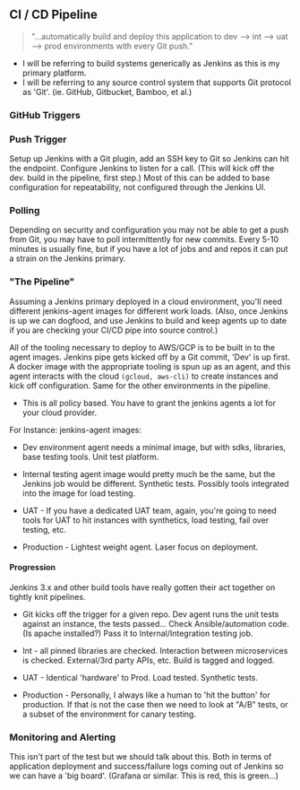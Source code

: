 ## CI / CD Pipeline
> "...automatically build and deploy this application to dev --> int --> uat --> prod environments with every Git push."

* I will be referring to build systems generically as Jenkins as this is my primary platform.
* I will be referring to any source control system that supports Git protocol as 'Git'. (ie. GitHub, Gitbucket, Bamboo, et al.)

### GitHub Triggers

### Push Trigger
Setup up Jenkins with a Git plugin, add an SSH key to Git so Jenkins can hit the endpoint. Configure Jenkins to listen for a call. (This will kick off the dev. build in the pipeline, first step.) Most of this can be added to base configuration for repeatability, not configured through the Jenkins UI.

### Polling
Depending on security and configuration you may not be able to get a push from Git, you may have to poll intermittently for new commits. Every 5-10 minutes is usually fine, but if you have a lot of jobs and and repos it can put a strain on the Jenkins primary.


### "The Pipeline"
Assuming a Jenkins primary deployed in a cloud environment, you'll need different jenkins-agent images for different work loads. (Also, once Jenkins is up we can dogfood, and use Jenkins to build and keep agents up to date if you are checking your CI/CD pipe into source control.)

All of the tooling necessary to deploy to AWS/GCP is to be built in to the agent images. Jenkins pipe gets kicked off by a Git commit, 'Dev' is up first. A docker image with the appropriate tooling is spun up as an agent, and this agent interacts with the cloud ```(gcloud, aws-cli)``` to create instances and kick off configuration. Same for the other environments in the pipeline.
  * This is all policy based. You have to grant the jenkins agents a lot for your cloud provider.

For Instance: jenkins-agent images:
* Dev environment agent needs a minimal image, but with sdks, libraries, base testing tools. Unit test platform.

* Internal testing agent image would pretty much be the same, but the Jenkins job would be different. Synthetic tests. Possibly tools integrated into the image for load testing.

* UAT - If you have a dedicated UAT team, again, you're going to need tools for UAT to hit instances with synthetics, load testing, fail over testing, etc.

* Production - Lightest weight agent. Laser focus on deployment.

#### Progression
Jenkins 3.x and other build tools have really gotten their act together on tightly knit pipelines.

* Git kicks off the trigger for a given repo. Dev agent runs the unit tests against an instance, the tests passed... Check Ansible/automation code. (Is apache installed?) Pass it to Internal/Integration testing job.

* Int - all pinned libraries are checked. Interaction between microservices is checked. External/3rd party APIs, etc. Build is tagged and logged.

* UAT - Identical 'hardware' to Prod. Load tested. Synthetic tests.

* Production - Personally, I always like a human to 'hit the button' for production. If that is not the case then we need to look at "A/B" tests, or a subset of the environment for canary testing.

### Monitoring and Alerting
This isn't part of the test but we should talk about this. Both in terms of application deployment and success/failure logs coming out of Jenkins so we can have a 'big board'. (Grafana or similar. This is red, this is green...)
